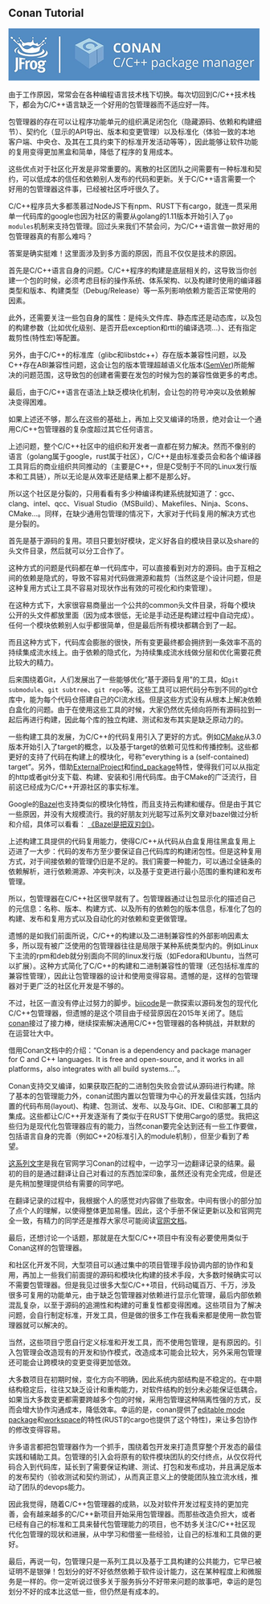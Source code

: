 ## Conan Tutorial

![conan logo](./images/jfrog_conan_logo.png)

由于工作原因，常常会在各种编程语言技术栈下切换。每次切回到C/C++技术栈下，都会为C/C++语言缺乏一个好用的包管理器而不适应好一阵。

包管理器的存在可以让程序功能单元的组织满足闭包化（隐藏源码、依赖和构建细节）、契约化（显示的API导出、版本和变更管理）以及标准化（体验一致的本地客户端、中央仓、及其在工具约束下的标准开发活动等等），因此能够让软件功能的复用变得更加黑盒和简单，降低了程序的复用成本。

这些优点对于社区化开发是非常重要的。离散的社区团队之间需要有一种标准和契约，可以低成本的信任和依赖别人发布的代码和更新。关于C/C++语言需要一个好用的包管理器这件事，已经被社区呼吁很久了。

C/C++程序员大多都羡慕过NodeJS下有npm、RUST下有cargo，就连一贯采用单一代码库的google也因为社区的需要从golang的1.11版本开始引入了`go modules`机制来支持包管理。回过头来我们不禁会问，为C/C++语言做一款好用的包管理器真的有那么难吗？

答案是确实挺难！这里面涉及到多方面的原因，而且不仅仅是技术的原因。

首先是C/C++语言自身的问题。C/C++程序的构建是底层相关的，这导致当你创建一个包的时候，必须考虑目标的操作系统、体系架构、以及构建时使用的编译器类型和版本、构建类型（Debug/Release）等一系列影响依赖方能否正常使用的因素。

此外，还需要关注一些包自身的属性：是纯头文件库、静态库还是动态库，以及包的构建参数（比如优化级别、是否开启exception和rtti的编译选项...）、还有指定裁剪性(特性宏)等配置。

另外，由于C/C++的标准库（glibc和libstdc++）存在版本兼容性问题，以及C++存在ABI兼容性问题，这会让包的版本管理超越语义化版本([SemVer](https://semver.org/))所能解决的问题范围，这导致包的创建者需要在发包的时候为包的兼容性做更多的考虑。

最后，由于C/C++语言在语法上缺乏模块化机制，会让包的符号冲突以及依赖解决变得困难。

如果上述还不够，那么在这些的基础上，再加上交叉编译的场景，绝对会让一个通用C/C++包管理器的复杂度超过其它任何语言。

上述问题，整个C/C++社区中的组织和开发者一直都在努力解决。然而不像别的语言（golang属于google，rust属于社区），C/C++是由标准委员会和各个编译器工具背后的商业组织共同推动的（主要是C++，但是C受制于不同的Linux发行版本和工具链），所以无论是从效率还是结果上都不是那么好。

所以这个社区是分裂的，只用看看有多少种编译构建系统就知道了：gcc、clang、intel、qcc、Visual Studio（MSBuild）、Makefiles、Ninja、Scons、CMake...。同样，在缺少通用包管理的情况下，大家对于代码复用的解决方式也是分裂的。

首先是基于源码的复用。项目只要划好模块，定义好各自的模块目录以及share的头文件目录，然后就可以分工合作了。

这种方式的问题是代码都在单一代码库中，可以直接看到对方的源码。由于互相之间的依赖是隐式的，导致不容易对代码做溯源和裁剪（当然这是个设计问题，但是这种复用方式让工具不容易对现状作出有效的可视化和约束管理）。

在这种方式下，大家很容易商量出一个公共的common头文件目录，将每个模块公开的头文件都放里面（因为成本很低，无论是手动还是构建过程中自动完成）。任何一个模块依赖别人似乎都很简单，但是最后所有模块都耦合到了一起。

而且这种方式下，代码库会膨胀的很快，所有变更最终都会拥挤到一条效率不高的持续集成流水线上。由于依赖的隐式化，为持续集成流水线做分层和优化需要花费比较大的精力。

后来围绕着Git，人们发展出了一些能够优化“基于源码复用”的工具，如`git submodule`、`git subtree`、`git repo`等。这些工具可以把代码分布到不同的git仓库中，能为每个代码仓搭建自己的CI流水线。但是这些方式没有从根本上解决依赖白盒化的问题。由于在使用这些工具的时候，大家仍然优先倾向将所有源码拉到一起后再进行构建，因此每个库的独立构建、测试和发布其实是缺乏原动力的。

一些构建工具的发展，为C/C++的代码复用引入了更好的方式。例如[CMake](https://cmake.org/)从3.0版本开始引入了target的概念，以及基于target的依赖可见性和传播控制。这些都更好的支持了代码在构建上的模块化，号称“everything is a (self-contained) target”。另外，借助[ExternalProject](https://cmake.org/cmake/help/latest/module/ExternalProject.html)和[find_package](https://cmake.org/cmake/help/latest/command/find_package.html)特性，使得我们可以从指定的http或者git分支下载、构建、安装和引用代码库。由于CMake的广泛流行，目前这已经成为C/C++开源社区的事实标准。

Google的[Bazel](https://bazel.build/)也支持类似的模块化特性，而且支持云构建和缓存。但是由于其它一些原因，并没有大规模流行。我的好朋友刘光聪写过系列文章对bazel做过分析和介绍，具体可以看看： [《Bazel是把双刃剑》](https://www.jianshu.com/p/ab5ef02bfa2c)。

上述构建工具提供的代码复用能力，使得C/C++从代码从白盒复用往黑盒复用上迈进了一大步：代码的发布方至少要保证自己代码库的构建闭包性。但是这种复用方式，对于间接依赖的管理仍旧是不足的。我们需要一种能力，可以通过全链条的依赖解析，进行依赖溯源、冲突判决，以及基于变更进行最小范围的重构建和发布管理。

所以，包管理器在C/C++社区很早就有了。包管理器通过让包显示化的描述自己的元信息：名称、版本、构建方式、以及所有的依赖包的版本信息，标准化了包的构建、发布和复用方式以及自动化的对依赖和变更做管理。

遗憾的是如我们前面所说，C/C++的构建以及二进制兼容性的外部影响因素太多，所以现有被广泛使用的包管理器往往是局限于某种系统类型内的。例如Linux下主流的rpm和deb就分别面向不同的linux发行版（如Fedora和Ubuntu，当然可以扩展）。这种方式简化了C/C++的构建和二进制兼容性的管理（还包括标准库的兼容性管理），因此让包管理器的设计和使用变得容易。遗憾的是，这样的包管理器对于更广泛的社区化开发是不够的。

不过，社区一直没有停止过努力的脚步。[biicode](https://biicode.github.io/biicode/)是一款探索以源码发包的现代化C/C++包管理器，但遗憾的是这个项目由于经营原因在2015年关闭了。随后[conan](https://docs.conan.io/en/latest/introduction.html)接过了接力棒，继续探索解决通用C/C++包管理器的各种挑战，并默默的在运营壮大中。

借用Conan文档中的介绍：“Conan is a dependency and package manager for C and C++ languages. It is free and open-source, and it works in all platforms，also integrates with all build systems...”。

Conan支持交叉编译，如果获取匹配的二进制包失败会尝试从源码进行构建。除了基本的包管理能力外，conan试图内置以包管理为中心的开发最佳实践，包括内置的代码布局(layout)、构建、包测试、发布、以及与Git、IDE、CI和部署工具的集成。这些都让C/C++开发逐渐有了类似于在RUST下使用Cargo的感觉。我把这些归为是现代化包管理器应有的能力，当然conan要完全达到还有一些工作要做，包括语言自身的完善（例如C++20标准引入的module机制），但至少看到了希望。

[这系列文字](./SUMMARY.md)是我在官网学习Conan的过程中，一边学习一边翻译记录的结果。最初的目的是通过翻译让自己对看过的东西加深印象，虽然还没有完全完成，但是还是先稍加整理提供给有需要的同学吧。

在翻译记录的过程中，我根据个人的感觉对内容做了些取舍。中间有很小的部分加了点个人的理解，以使得整体更加易懂。因此，这个手册不保证更新以及和官网完全一致，有精力的同学还是推荐大家尽可能阅读[官网文档](https://docs.conan.io/)。

最后，还想讨论一个话题，那就是在大型C/C++项目中有没有必要使用类似于Conan这样的包管理器。

和社区化开发不同，大型项目可以通过集中的项目管理手段协调内部的协作和复用，再加上一些我们前面提的源码和模块化构建的技术手段，大多数时候确实可以不需要包管理器。但是我见过很多大型C/C++项目，代码动辄百万、千万，涉及很多可复用的功能单元，由于缺乏包管理器对依赖进行显示化管理，最后内部依赖混乱复杂，以至于源码的追溯性和构建的可重复性都变得困难。这些项目为了解决问题，会自行制定标准，开发工具，但是做的很多工作在我看来都是使用一款包管理器就可以解决的。

当然，这些项目宁愿自行定义标准和开发工具，而不使用包管理，是有原因的。引入包管理会改造现有的开发和协作模式，改造成本可能会比较大，另外采用包管理还可能会让跨模块的变更变得更加低效。

大多数项目在初期时候，变化方向不明确，因此系统内部结构是不稳定的。在中期结构稳定后，往往又缺乏设计和重构能力，对软件结构的划分未必能保证低耦合。如果当大多数变更都需要跨越多个包的时候，采用包管理这种隔离性强的方式，反而会增大协作沟通成本，降低效率。幸运的是，conan提供了[editable mode package](https://docs.conan.io/en/latest/developing_packages/editable_packages.html)和[workspace](https://docs.conan.io/en/latest/developing_packages/workspaces.html)的特性(RUST的cargo也提供了这个特性)，来让多包协作的修改变得容易。

许多语言都把包管理器作为一个抓手，围绕着包开发来打造贯穿整个开发态的最佳实践和辅助工具。包管理的引入会将原有的软件模块团队的交付终点，从仅仅将代码合入到代码库，延长到了需要保证构建、测试、打包和发布成功，并且满足版本的发布契约（验收测试和契约测试），从而真正意义上的使能团队独立流水线，推动了团队的devops能力。

因此我觉得，随着C/C++包管理器的成熟，以及对软件开发过程支持的更加完善，会有越来越多的C/C++新项目开始采用包管理器。而那些改造负担大，或者已经有自己的标准和工具来替代包管理能力的项目，也不妨多关注C/C++社区现代化包管理的现状和进展，从中学习和借鉴一些经验，让自己的标准和工具做的更好。

最后，再说一句，包管理只是一系列工具以及基于工具构建的公共能力，它早已被证明不是银弹！包划分的好不好依然依赖于软件设计能力，这在某种程度上和微服务是一样的。你一定听说过很多关于服务拆分不好带来问题的故事吧，幸运的是包划分不好的成本比这低一些，但仍然是有成本的。
